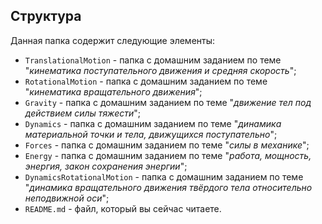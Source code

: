 ## Структура

Данная папка содержит следующие элементы:

* `TranslationalMotion` - папка с домашним заданием по теме "*кинематика поступательного движения и средняя скорость*";
* `RotationalMotion` - папка с домашним заданием по теме "*кинематика вращательного движения*";
* `Gravity` - папка с домашним заданием по теме "*движение тел под действием силы тяжести*";
* `Dynamics` - папка с домашним заданием по теме "*динамика материальной точки и тела, движущихся поступательно*";
* `Forces` - папка с домашним заданием по теме "*силы в механике*";
* `Energy` - папка с домашним заданием по теме "*работа, мощность, энергия, закон сохранения энергии*";
* `DynamicsRotationalMotion` - папка с домашним заданием по теме "*динамика вращательного движения твёрдого тела относительно неподвижной оси*";
* `README.md` - файл, который вы сейчас читаете.